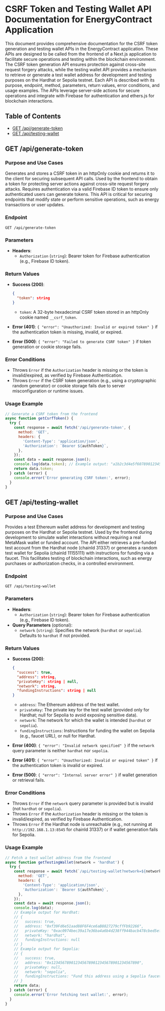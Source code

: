 # CSRF Token and Testing Wallet API Documentation for EnergyContract Application

This document provides comprehensive documentation for the CSRF token generation and testing wallet APIs in the EnergyContract application. These APIs are designed to be called from the frontend of a Next.js application to facilitate secure operations and testing within the blockchain environment. The CSRF token generation API ensures protection against cross-site request forgery attacks, while the testing wallet API provides a mechanism to retrieve or generate a test wallet address for development and testing purposes on the Hardhat or Sepolia testnet. Each API is described with its purpose, endpoint, method, parameters, return values, error conditions, and usage examples. The APIs leverage server-side actions for secure operations and integrate with Firebase for authentication and ethers.js for blockchain interactions.

## Table of Contents

- [GET /api/generate-token](https://grok.com/project/49f4b484-99b6-4f3c-8a43-d14c40da2356?chat=66dc7307-9f9e-432b-bcdf-7027017da275#get-apigenerate-token)
- [GET /api/testing-wallet](https://grok.com/project/49f4b484-99b6-4f3c-8a43-d14c40da2356?chat=66dc7307-9f9e-432b-bcdf-7027017da275#get-apitesting-wallet)

## GET /api/generate-token

### Purpose and Use Cases

Generates and stores a CSRF token in an httpOnly cookie and returns it to the client for securing subsequent API calls. Used by the frontend to obtain a token for protecting server actions against cross-site request forgery attacks. Requires authentication via a valid Firebase ID token to ensure only authenticated users can generate tokens. This API is critical for securing endpoints that modify state or perform sensitive operations, such as energy transactions or user updates.

### Endpoint

`GET /api/generate-token`

### Parameters

- **Headers**:
    - `Authorization` (`string`): Bearer token for Firebase authentication (e.g., Firebase ID token).

### Return Values

- **Success (200)**:
    
    ```json
    {
      "token": string
    }
    ```
    
    - `token`: A 32-byte hexadecimal CSRF token stored in an httpOnly cookie named `__csrf_token`.
- **Error (401)**: `{ "error": "Unauthorized: Invalid or expired token" }` if the authentication token is missing, invalid, or expired.
- **Error (500)**: `{ "error": "Failed to generate CSRF token" }` if token generation or cookie storage fails.

### Error Conditions

- Throws `Error` if the `Authorization` header is missing or the token is invalid/expired, as verified by Firebase Authentication.
- Throws `Error` if the CSRF token generation (e.g., using a cryptographic random generator) or cookie storage fails due to server misconfiguration or runtime issues.

### Usage Example

```javascript
// Generate a CSRF token from the frontend
async function getCsrfToken() {
  try {
    const response = await fetch('/api/generate-token', {
      method: 'GET',
      headers: {
        'Content-Type': 'application/json',
        'Authorization': `Bearer ${authToken}`,
      },
    });
    const data = await response.json();
    console.log(data.token); // Example output: "a1b2c3d4e5f607890123456789abcdef"
    return data.token;
  } catch (error) {
    console.error('Error generating CSRF token:', error);
  }
}
```

## GET /api/testing-wallet

### Purpose and Use Cases

Provides a test Ethereum wallet address for development and testing purposes on the Hardhat or Sepolia testnet. Used by the frontend during development to simulate wallet interactions without requiring a real MetaMask wallet or funded account. The API either retrieves a pre-funded test account from the Hardhat node (chainId 31337) or generates a random test wallet for Sepolia (chainId 11155111) with instructions for funding via a faucet. This facilitates testing of blockchain interactions, such as energy purchases or authorization checks, in a controlled environment.

### Endpoint

`GET /api/testing-wallet`

### Parameters

- **Headers**:
    - `Authorization` (`string`): Bearer token for Firebase authentication (e.g., Firebase ID token).
- **Query Parameters** (optional):
    - `network` (`string`): Specifies the network (`hardhat` or `sepolia`). Defaults to `hardhat` if not provided.

### Return Values

- **Success (200)**:
    
    ```json
    {
      "success": true,
      "address": string,
      "privateKey": string | null,
      "network": string,
      "fundingInstructions": string | null
    }
    ```
    
    - `address`: The Ethereum address of the test wallet.
    - `privateKey`: The private key for the test wallet (provided only for Hardhat; null for Sepolia to avoid exposing sensitive data).
    - `network`: The network for which the wallet is intended (`hardhat` or `sepolia`).
    - `fundingInstructions`: Instructions for funding the wallet on Sepolia (e.g., faucet URL), or null for Hardhat.
- **Error (400)**: `{ "error": "Invalid network specified" }` if the `network` query parameter is neither `hardhat` nor `sepolia`.
- **Error (401)**: `{ "error": "Unauthorized: Invalid or expired token" }` if the authentication token is invalid or expired.
- **Error (500)**: `{ "error": "Internal server error" }` if wallet generation or retrieval fails.

### Error Conditions

- Throws `Error` if the `network` query parameter is provided but is invalid (not `hardhat` or `sepolia`).
- Throws `Error` if the `Authorization` header is missing or the token is invalid/expired, as verified by Firebase Authentication.
- Throws `Error` if the Hardhat node is unreachable (e.g., not running at `http://192.168.1.13:8545` for chainId 31337) or if wallet generation fails for Sepolia.

### Usage Example

```javascript
// Fetch a test wallet address from the frontend
async function getTestingWallet(network = 'hardhat') {
  try {
    const response = await fetch(`/api/testing-wallet?network=${network}`, {
      method: 'GET',
      headers: {
        'Content-Type': 'application/json',
        'Authorization': `Bearer ${authToken}`,
      },
    });
    const data = await response.json();
    console.log(data);
    // Example output for Hardhat:
    // {
    //   success: true,
    //   address: "0xf39Fd6e51aad88F6F4ce6aB8827279cffFb92266",
    //   privateKey: "0xac0974bec39a17e36ba4a6b4d238ff944bacb478cbed5efcae784d7bf4f2ff80",
    //   network: "hardhat",
    //   fundingInstructions: null
    // }
    // Example output for Sepolia:
    // {
    //   success: true,
    //   address: "0x1234567890123456789012345678901234567890",
    //   privateKey: null,
    //   network: "sepolia",
    //   fundingInstructions: "Fund this address using a Sepolia faucet like https://sepoliafaucet.com"
    // }
    return data;
  } catch (error) {
    console.error('Error fetching test wallet:', error);
  }
}
```